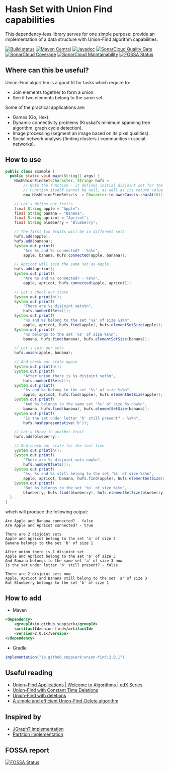 # Hash Set with Union Find capabilities

This dependency-less library serves for one simple purpose: provide an implementation of a data structure with Union-Find algorithm capabilities.

[![Build status](https://github.com/SuppieRK/union-find/actions/workflows/build.yml/badge.svg)](https://github.com/SuppieRK/union-find/actions/workflows/build.yml)
[![Maven Central](https://img.shields.io/maven-central/v/io.github.suppierk/union-find.svg)](https://search.maven.org/artifact/io.github.suppierk/union-find)
[![Javadoc](https://javadoc.io/badge2/io.github.suppierk/union-find/javadoc.svg)](https://javadoc.io/doc/io.github.suppierk/union-find)
[![SonarCloud Quality Gate](https://sonarcloud.io/api/project_badges/measure?project=SuppieRK_union-find&metric=alert_status)](https://sonarcloud.io/summary/new_code?id=SuppieRK_union-find)
[![SonarCloud Coverage](https://sonarcloud.io/api/project_badges/measure?project=SuppieRK_union-find&metric=coverage)](https://sonarcloud.io/summary/new_code?id=SuppieRK_union-find)
[![SonarCloud Maintainability](https://sonarcloud.io/api/project_badges/measure?project=SuppieRK_union-find&metric=sqale_rating)](https://sonarcloud.io/summary/new_code?id=SuppieRK_union-find)
[![FOSSA Status](https://app.fossa.com/api/projects/git%2Bgithub.com%2FSuppieRK%2Funion-find.svg?type=shield&issueType=license)](https://app.fossa.com/projects/git%2Bgithub.com%2FSuppieRK%2Funion-find?ref=badge_shield&issueType=license)

## Where can this be useful?

Union-Find algorithm is a good fit for tasks which require to:
- Join elements together to form a union.
- See if two elements belong to the same set.

Some of the practical applications are:
- Games (Go, Hex).
- Dynamic connectivity problems (Kruskal's minimum spanning tree algorithm, graph cycle detection).
- Image processing (segment an image based on its pixel qualities).
- Social network analysis (finding clusters / communities in social networks).

## How to use

```java
public class Example {
  public static void main(String[] args) {
    HashUnionFindSet<Character, String> hufs =
        // Note the function - it defines initial disjoint set for the value
        // Function itself cannot be null, as well as its return value
        new HashUnionFindSet<>(s -> Character.toLowerCase(s.charAt(0)));

    // Let's define our fruits
    final String apple = "Apple";
    final String banana = "Banana";
    final String apricot = "Apricot";
    final String blueberry = "Blueberry";

    // The first two fruits will be in different sets
    hufs.add(apple);
    hufs.add(banana);
    System.out.printf(
        "Are %s and %s connected? - %s%n", 
        apple, banana, hufs.connected(apple, banana));

    // Apricot will join the same set as Apple
    hufs.add(apricot);
    System.out.printf(
        "Are %s and %s connected? - %s%n", 
        apple, apricot, hufs.connected(apple, apricot));

    // Let's check our state
    System.out.println();
    System.out.printf(
        "There are %s disjoint sets%n", 
        hufs.numberOfSets());
    System.out.printf(
        "%s and %s belong to the set '%s' of size %s%n",
        apple, apricot, hufs.find(apple), hufs.elementSetSize(apple));
    System.out.printf(
        "%s belongs to the set '%s' of size %s%n",
        banana, hufs.find(banana), hufs.elementSetSize(banana));

    // Let's join our sets
    hufs.union(apple, banana);

    // And check our state again
    System.out.println();
    System.out.printf(
        "After union there is %s disjoint set%n", 
        hufs.numberOfSets());
    System.out.printf(
        "%s and %s belong to the set '%s' of size %s%n",
        apple, apricot, hufs.find(apple), hufs.elementSetSize(apple));
    System.out.printf(
        "And %s belongs to the same set '%s' of size %s now%n",
        banana, hufs.find(banana), hufs.elementSetSize(banana));
    System.out.printf(
        "Is the set under letter 'b' still present? - %s%n", 
        hufs.hasRepresentative('b'));

    // Let's throw in another fruit
    hufs.add(blueberry);

    // And check our state for the last time
    System.out.println();
    System.out.printf(
        "There are %s disjoint sets now%n", 
        hufs.numberOfSets());
    System.out.printf(
        "%s, %s and %s still belong to the set '%s' of size %s%n",
        apple, apricot, banana, hufs.find(apple), hufs.elementSetSize(apple));
    System.out.printf(
        "But %s belongs to the set '%s' of size %s%n",
        blueberry, hufs.find(blueberry), hufs.elementSetSize(blueberry));
  }
}
```

which will produce the following output:

```
Are Apple and Banana connected? - false
Are Apple and Apricot connected? - true

There are 2 disjoint sets
Apple and Apricot belong to the set 'a' of size 2
Banana belongs to the set 'b' of size 1

After union there is 1 disjoint set
Apple and Apricot belong to the set 'a' of size 3
And Banana belongs to the same set 'a' of size 3 now
Is the set under letter 'b' still present? - false

There are 2 disjoint sets now
Apple, Apricot and Banana still belong to the set 'a' of size 3
But Blueberry belongs to the set 'b' of size 1
```

## How to add

- Maven
```xml
<dependency>
    <groupId>io.github.suppierk</groupId>
    <artifactId>union-find</artifactId>
    <version>2.0.1</version>
</dependency>
```

- Gradle
```groovy
implementation("io.github.suppierk:union-find:2.0.1")
```

## Useful reading

- [Union−Find Applications | Welcome to Algorithms | edX Series](https://youtu.be/OMxd43qB6Bg?si=ZnWuIOWQPMLafTwh)
- [Union-Find with Constant Time Deletions](https://www.cs.princeton.edu/courses/archive/fall05/cos528/handouts/Union-Find%20with%20Constant%20Time%20Deletions.pdf)
- [Union-Find with deletions](http://www.aladdin.cs.cmu.edu/papers/pdfs/y2003/uniof.pdf)
- [A simple and efficient Union-Find-Delete algorithm](https://www.sciencedirect.com/science/article/pii/S030439751000616X?ref=pdf_download&fr=RR-9&rr=86db096b1f70152a)

## Inspired by

- [JGraphT implementation](https://github.com/jgrapht/jgrapht/blob/master/jgrapht-core/src/main/java/org/jgrapht/alg/util/UnionFind.java)
- [Partition implementation](https://github.com/gstamatelat/partition/blob/master/src/main/java/gr/james/partition/UnionFindPartition.java)

## FOSSA report

[![FOSSA Status](https://app.fossa.com/api/projects/git%2Bgithub.com%2FSuppieRK%2Funion-find.svg?type=large&issueType=license)](https://app.fossa.com/projects/git%2Bgithub.com%2FSuppieRK%2Funion-find?ref=badge_large&issueType=license)
